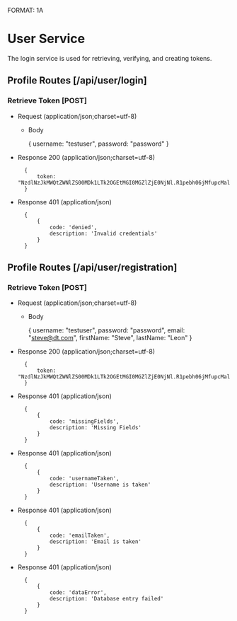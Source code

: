 FORMAT: 1A

# User Service
The login service is used for retrieving, verifying, and creating tokens.

## Profile Routes [/api/user/login]
### Retrieve Token [POST]
+ Request (application/json;charset=utf-8)

    + Body

        {
            username: "testuser",
            password: "password"
        }

+ Response 200 (application/json;charset=utf-8)

        {
            token: "NzdlNzJkMWQtZWNlZS00MDk1LTk2OGEtMGI0MGZlZjE0NjNl.R1pebh06jMfupcMaluWA6eCjqQ0GfiO9hRbYi+3oLIa2A0RUbooUojWo+XqhqGuMONjQaBBp4X41qjqk9Ueqzy4rr1jb8iH4f3kR++kCU5r6lXsPd2hSh8EtwFclXUyh1pBQAqPCvTdhe+7kVYMzqqYx9SX6b/TMc4KbnA8xtMX5dOSk9oT3vAvCwM3CRGruA9rme/VgRii/QDogLJlcImDu8V2ubXcwnNPtK/9wOMFGPXy1b9SxzD6vLVhUWP662s3sJfjNgM83+2jinqwg2iQMUHXWGStx5NC2WX4DtCLEI/4Cijs0Q16jACh9zGYUUIWoVGo7p/nEtehTD7U1pQ=="
        }


+ Response 401 (application/json)

        {
            {
                code: 'denied',
                description: 'Invalid credentials'
            }
        }

## Profile Routes [/api/user/registration]
### Retrieve Token [POST]
+ Request (application/json;charset=utf-8)

    + Body

        {
            username: "testuser",
            password: "password",
            email: "steve@dt.com",
            firstName: "Steve",
            lastName: "Leon"
        }

+ Response 200 (application/json;charset=utf-8)

        {
            token: "NzdlNzJkMWQtZWNlZS00MDk1LTk2OGEtMGI0MGZlZjE0NjNl.R1pebh06jMfupcMaluWA6eCjqQ0GfiO9hRbYi+3oLIa2A0RUbooUojWo+XqhqGuMONjQaBBp4X41qjqk9Ueqzy4rr1jb8iH4f3kR++kCU5r6lXsPd2hSh8EtwFclXUyh1pBQAqPCvTdhe+7kVYMzqqYx9SX6b/TMc4KbnA8xtMX5dOSk9oT3vAvCwM3CRGruA9rme/VgRii/QDogLJlcImDu8V2ubXcwnNPtK/9wOMFGPXy1b9SxzD6vLVhUWP662s3sJfjNgM83+2jinqwg2iQMUHXWGStx5NC2WX4DtCLEI/4Cijs0Q16jACh9zGYUUIWoVGo7p/nEtehTD7U1pQ=="
        }


+ Response 401 (application/json)

        {
            {
                code: 'missingFields',
                description: 'Missing Fields'
            }
        }

+ Response 401 (application/json)

        {
            {
                code: 'usernameTaken',
                description: 'Username is taken'
            }
        }

+ Response 401 (application/json)

        {
            {
                code: 'emailTaken',
                description: 'Email is taken'
            }
        }

+ Response 401 (application/json)

        {
            {
                code: 'dataError',
                description: 'Database entry failed'
            }
        }
